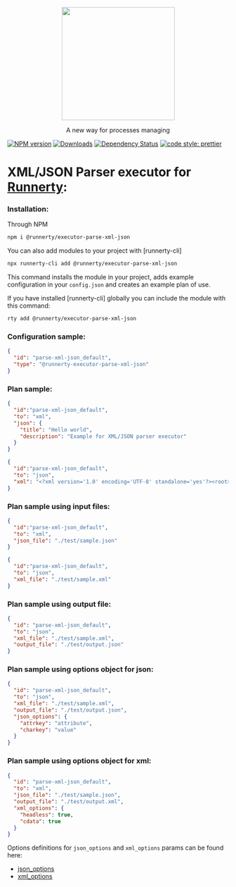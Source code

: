 <p align="center">
  <a href="http://runnerty.io">
    <img height="257" src="https://runnerty.io/assets/header/logo-stroked.png">
  </a>
  <p align="center">A new way for processes managing</p>
</p>

[![NPM version][npm-image]][npm-url] [![Downloads][downloads-image]][npm-url] [![Dependency Status][david-badge]][david-badge-url] 
<a href="#badge">
  <img alt="code style: prettier" src="https://img.shields.io/badge/code_style-prettier-ff69b4.svg">
</a>

# XML/JSON Parser executor for [Runnerty]:

### Installation:
Through NPM

```bash
npm i @runnerty/executor-parse-xml-json
```

You can also add modules to your project with [runnerty-cli]

```bash
npx runnerty-cli add @runnerty/executor-parse-xml-json
```

This command installs the module in your project, adds example configuration in your `config.json` and creates an example plan of use.

If you have installed [runnerty-cli] globally you can include the module with this command:

```bash
rty add @runnerty/executor-parse-xml-json
```

### Configuration sample:
```json
{
  "id": "parse-xml-json_default",
  "type": "@runnerty-executor-parse-xml-json"
}
```

### Plan sample:
```json
{
  "id":"parse-xml-json_default",
  "to": "xml",
  "json": {
    "title": "Hello world",
    "description": "Example for XML/JSON parser executor"
  }
}
```

```json
{
  "id":"parse-xml-json_default",
  "to": "json",
  "xml": "<?xml version='1.0' encoding='UTF-8' standalone='yes'?><root><title>Hello world</title><description>Example for XML/JSON parser executor</description></root>"
}
```

### Plan sample using input files:
```json
{
  "id":"parse-xml-json_default",
  "to": "xml",
  "json_file": "./test/sample.json"
}
```

```json
{
  "id":"parse-xml-json_default",
  "to": "json",
  "xml_file": "./test/sample.xml"
}
```

### Plan sample using output file:
```json
{
  "id": "parse-xml-json_default",
  "to": "json",
  "xml_file": "./test/sample.xml",
  "output_file": "./test/output.json"
}
```

### Plan sample using options object for json:
```json
{
  "id": "parse-xml-json_default",
  "to": "json",
  "xml_file": "./test/sample.xml",
  "output_file": "./test/output.json",
  "json_options": {
    "attrkey": "attribute",
    "charkey": "value"
  }
}
```
### Plan sample using options object for xml:
```json
{
  "id": "parse-xml-json_default",
  "to": "xml",
  "json_file": "./test/sample.json",
  "output_file": "./test/output.xml",
  "xml_options": {
    "headless": true,
    "cdata": true
  }
}
```
Options definitions for `json_options` and `xml_options` params can be found here:
- [json_options]
- [xml_options]

[json_options]: https://github.com/Leonidas-from-XIV/node-xml2js#options
[xml_options]: https://github.com/Leonidas-from-XIV/node-xml2js#options-for-the-builder-class
[Runnerty]: http://www.runnerty.io
[downloads-image]: https://img.shields.io/npm/dm/@runnerty/executor-parse-xml-json.svg
[npm-url]: https://www.npmjs.com/package/@runnerty/executor-parse-xml-json
[npm-image]: https://img.shields.io/npm/v/@runnerty/executor-parse-xml-json.svg
[david-badge]: https://david-dm.org/runnerty/executor-parse-xml-json.svg
[david-badge-url]: https://david-dm.org/runnerty/executor-parse-xml-json
[config.json]: http://docs.runnerty.io/config/
[plan.json]: http://docs.runnerty.io/plan/
